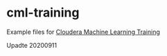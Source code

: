 # cml-training

Example files for [Cloudera Machine Learning Training](https://www.cloudera.com/about/training/courses/machine-learning-training.html)

Upadte 20200911